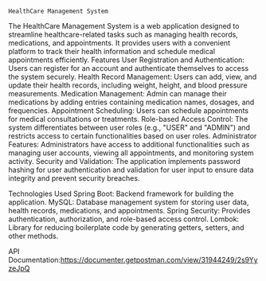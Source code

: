                                                                   HealthCare Management System
The HealthCare Management System is a web application designed to streamline healthcare-related tasks such as managing health records, medications, and appointments. It provides users with a convenient platform to track their health information and schedule medical appointments efficiently.
Features
User Registration and Authentication: Users can register for an account and authenticate themselves to access the system securely.
Health Record Management: Users can add, view, and update their health records, including weight, height, and blood pressure measurements.
Medication Management: Admin can manage their medications by adding entries containing medication names, dosages, and frequencies.
Appointment Scheduling: Users can schedule appointments for medical consultations or treatments.
Role-based Access Control: The system differentiates between user roles (e.g., "USER" and "ADMIN") and restricts access to certain functionalities based on user roles.
Administrator Features: Administrators have access to additional functionalities such as managing user accounts, viewing all appointments, and monitoring system activity.
Security and Validation: The application implements password hashing for user authentication and validation for user input to ensure data integrity and prevent security breaches.

Technologies Used
Spring Boot: Backend framework for building the application.
MySQL: Database management system for storing user data, health records, medications, and appointments.
Spring Security: Provides authentication, authorization, and role-based access control.
Lombok: Library for reducing boilerplate code by generating getters, setters, and other methods.

API Documentation:https://documenter.getpostman.com/view/31944249/2s9YyzeJpQ
